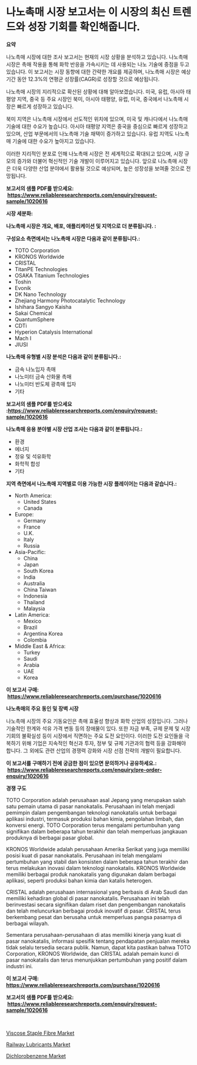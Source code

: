 <p><h1>나노촉매 시장 보고서는 이 시장의 최신 트렌드와 성장 기회를 확인해줍니다.</h1></p><p><strong>요약</strong></p>
<p><p>나노촉매 시장에 대한 조사 보고서는 현재의 시장 상황을 분석하고 있습니다. 나노촉매 시장은 촉매 작용을 통해 화학 반응을 가속시키는 데 사용되는 나노 기술에 중점을 두고 있습니다. 이 보고서는 시장 동향에 대한 간략한 개요를 제공하며, 나노촉매 시장은 예상 기간 동안 12.3%의 연평균 성장률(CAGR)로 성장할 것으로 예상됩니다.</p><p>나노촉매 시장의 지리적으로 확산된 상황에 대해 알아보겠습니다. 미국, 유럽, 아시아 태평양 지역, 중국 등 주요 시장인 북미, 아시아 태평양, 유럽, 미국, 중국에서 나노촉매 시장은 빠르게 성장하고 있습니다.</p><p>북미 지역은 나노촉매 시장에서 선도적인 위치에 있으며, 미국 및 캐나다에서 나노촉매 기술에 대한 수요가 높습니다. 아시아 태평양 지역은 중국을 중심으로 빠르게 성장하고 있으며, 산업 부문에서의 나노촉매 기술 채택이 증가하고 있습니다. 유럽 지역도 나노촉매 기술에 대한 수요가 높아지고 있습니다.</p><p>이러한 지리적인 분포로 인해 나노촉매 시장은 전 세계적으로 확대되고 있으며, 시장 규모의 증가와 더불어 혁신적인 기술 개발이 이루어지고 있습니다. 앞으로 나노촉매 시장은 더욱 다양한 산업 분야에서 활용될 것으로 예상되며, 높은 성장성을 보여줄 것으로 전망됩니다.</p></p>
<p><strong>보고서의 샘플 PDF를 받으세요: &nbsp;<a href="https://www.reliableresearchreports.com/enquiry/request-sample/1020616">https://www.reliableresearchreports.com/enquiry/request-sample/1020616</a></strong></p>
<p><strong>시장 세분화:</strong></p>
<p><strong> 나노촉매 시장은 개요, 배포, 애플리케이션 및 지역으로 더 분류됩니다. :</strong></p>
<p><strong>구성요소 측면에서는 나노촉매 시장은 다음과 같이 분류됩니다.:</strong></p>
<p><ul><li>TOTO Corporation</li><li>KRONOS Worldwide</li><li>CRISTAL</li><li>TitanPE Technologies</li><li>OSAKA Titanium Technologies</li><li>Toshin</li><li>Evonik</li><li>DK Nano Technology</li><li>Zhejiang Harmony Photocatalytic Technology</li><li>Ishihara Sangyo Kaisha</li><li>Sakai Chemical</li><li>QuantumSphere</li><li>CDTi</li><li>Hyperion Catalysis International</li><li>Mach I</li><li>JIUSI</li></ul></p>
<p><strong> 나노촉매 유형별 시장 분석은 다음과 같이 분류됩니다.:</strong></p>
<p><ul><li>금속 나노입자 촉매</li><li>나노미터 금속 산화물 촉매</li><li>나노미터 반도체 광촉매 입자</li><li>기타</li></ul></p>
<p><strong>보고서의 샘플 PDF를 받으세요 :<a href="https://www.reliableresearchreports.com/enquiry/request-sample/1020616">https://www.reliableresearchreports.com/enquiry/request-sample/1020616</a></strong></p>
<p><strong> 나노촉매 응용 분야별 시장 산업 조사는 다음과 같이 분류됩니다.:</strong></p>
<p><ul><li>환경</li><li>에너지</li><li>정유 및 석유화학</li><li>화학적 합성</li><li>기타</li></ul></p>
<p><strong>지역 측면에서 나노촉매 지역별로 이용 가능한 시장 플레이어는 다음과 같습니다.:</strong></p>
<p><ul>
    <li>
        North America:
        <ul>
            <li>United States</li>
            <li>Canada</li>
        </ul>
    </li>
    <li>
        Europe:
        <ul>
            <li>Germany</li>
            <li>France</li>
            <li>U.K.</li>
            <li>Italy</li>
            <li>Russia</li>
        </ul>
    </li>
    <li>
        Asia-Pacific:
        <ul>
            <li>China</li>
            <li>Japan</li>
            <li>South Korea</li>
            <li>India</li>
            <li>Australia</li>
            <li>China Taiwan</li>
            <li>Indonesia</li>
            <li>Thailand</li>
            <li>Malaysia</li>
        </ul>
    </li>
    <li>
        Latin America:
        <ul>
            <li>Mexico</li>
            <li>Brazil</li>
            <li>Argentina Korea</li>
            <li>Colombia</li>
        </ul>
    </li>
    <li>
        Middle East & Africa:
        <ul>
            <li>Turkey</li>
            <li>Saudi</li>
            <li>Arabia</li>
            <li>UAE</li>
            <li>Korea</li>
        </ul>
    </li>
    </ul></p>
<p><strong>이 보고서 구매: &nbsp;<a href="https://www.reliableresearchreports.com/purchase/1020616">https://www.reliableresearchreports.com/purchase/1020616</a></strong></p>
<p><strong>나노촉매의 주요 동인 및 장벽 시장</strong></p>
<p><p>나노촉매 시장의 주요 기동요인은 촉매 효율성 향상과 화학 산업의 성장입니다. 그러나 기술적인 한계와 석유 가격 변동 등의 장애물이 있다. 또한 자금 부족, 규제 문제 및 시장 기회의 불확실성 등이 시장에서 직면하는 주요 도전 요인이다. 이러한 도전 요인들을 극복하기 위해 기업은 지속적인 혁신과 투자, 정부 및 규제 기관과의 협력 등을 강화해야 합니다. 그 외에도 관련 산업의 경쟁력 강화와 시장 선점 전략의 개발이 필요합니다.</p></p>
<p><strong>이 보고서를 구매하기 전에 궁금한 점이 있으면 문의하거나 공유하세요.: &nbsp;<a href="https://www.reliableresearchreports.com/enquiry/pre-order-enquiry/1020616">https://www.reliableresearchreports.com/enquiry/pre-order-enquiry/1020616</a></strong></p>
<p><strong>경쟁 구도</strong></p>
<p><p>TOTO Corporation adalah perusahaan asal Jepang yang merupakan salah satu pemain utama di pasar nanokatalis. Perusahaan ini telah menjadi pemimpin dalam pengembangan teknologi nanokatalis untuk berbagai aplikasi industri, termasuk produksi bahan kimia, pengolahan limbah, dan konversi energi. TOTO Corporation terus mengalami pertumbuhan yang signifikan dalam beberapa tahun terakhir dan telah memperluas jangkauan produknya di berbagai pasar global.</p><p>KRONOS Worldwide adalah perusahaan Amerika Serikat yang juga memiliki posisi kuat di pasar nanokatalis. Perusahaan ini telah mengalami pertumbuhan yang stabil dan konsisten dalam beberapa tahun terakhir dan terus melakukan inovasi dalam teknologi nanokatalis. KRONOS Worldwide memiliki berbagai produk nanokatalis yang digunakan dalam berbagai aplikasi, seperti produksi bahan kimia dan katalis heterogen.</p><p>CRISTAL adalah perusahaan internasional yang berbasis di Arab Saudi dan memiliki kehadiran global di pasar nanokatalis. Perusahaan ini telah berinvestasi secara signifikan dalam riset dan pengembangan nanokatalis dan telah meluncurkan berbagai produk inovatif di pasar. CRISTAL terus berkembang pesat dan berusaha untuk memperluas pangsa pasarnya di berbagai wilayah.</p><p>Sementara perusahaan-perusahaan di atas memiliki kinerja yang kuat di pasar nanokatalis, informasi spesifik tentang pendapatan penjualan mereka tidak selalu tersedia secara publik. Namun, dapat kita pastikan bahwa TOTO Corporation, KRONOS Worldwide, dan CRISTAL adalah pemain kunci di pasar nanokatalis dan terus menunjukkan pertumbuhan yang positif dalam industri ini.</p></p>
<p><strong>이 보고서 구매: &nbsp; <a href="https://www.reliableresearchreports.com/purchase/1020616">https://www.reliableresearchreports.com/purchase/1020616</a></strong></p>
<p><strong>보고서의 샘플 PDF를 받으세요: &nbsp;<a href="https://www.reliableresearchreports.com/enquiry/request-sample/1020616">https://www.reliableresearchreports.com/enquiry/request-sample/1020616</a></strong><strong></strong></p>
<p>&nbsp;</p>
<p><p><a href="https://summer-dogwood-3e9.notion.site/Viscose-Staple-Fibre-Market-Analysis-Examines-its-Scope-on-Growth-Opportunities-and-Forecasted-Tren-344276073bf84c10aade84c0112d0fc9">Viscose Staple Fibre Market</a></p><p><a href="https://lydian-appliance-61d.notion.site/Railway-Lubricants-Market-with-the-goal-of-estimating-the-market-size-and-future-growth-potential-of-3260cbcb387045e0bab5e9bc1071cd27">Railway Lubricants Market</a></p><p><a href="https://forested-sushi-9b0.notion.site/Dichlorobenzene-Market-Challenges-Opportunities-and-Growth-Drivers-and-Major-Market-Players-forec-47991e2b41c0490a988f079944e5000f">Dichlorobenzene Market</a></p></p>